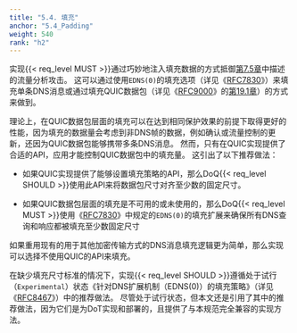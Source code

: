 ```yaml
---
title: "5.4. 填充"
anchor: "5.4_Padding"
weight: 540
rank: "h2"
---
```


实现{{< req_level MUST >}}通过巧妙地注入填充数据的方式抵御[第7.5章](#7.5_Traffic_Analysis)中描述的流量分析攻击。
这可以通过使用`EDNS(0)`的填充选项（详见《[RFC7830](https://www.rfc-editor.org/info/rfc7830)》）来填充单条DNS消息或通过填充QUIC数据包（详见《[RFC9000](../RFC9000_Chinese_Simplified)》的[第19.1章](../RFC9000_Chinese_Simplified/#19.1_PADDING_Frames)）的方式来做到。

理论上，在QUIC数据包层面的填充可以在达到相同保护效果的前提下取得更好的性能，因为填充的数据量会考虑到非DNS帧的数据，例如确认或流量控制的更新，还因为QUIC数据包能够携带多条DNS消息。
然而，只有在QUIC实现提供了合适的API，应用才能控制QUIC数据包中的填充量。
这引出了以下推荐做法：

* 如果QUIC实现提供了能够设置填充策略的API，那么DoQ{{< req_level SHOULD >}}使用此API来将数据包尺寸对齐至少数的固定尺寸。

* 如果QUIC数据包层面的填充是不可用的或未使用的，那么DoQ{{< req_level MUST >}}使用《[RFC7830](https://www.rfc-editor.org/info/rfc7830)》中规定的`EDNS(0)`的填充扩展来确保所有DNS查询和响应都被填充至少数固定尺寸

如果重用现有的用于其他加密传输方式的DNS消息填充逻辑更为简单，那么实现可以选择不使用QUIC的API来填充。

在缺少填充尺寸标准的情况下，实现{{< req_level SHOULD >}}遵循处于试行（`Experimental`）状态《针对DNS扩展机制（EDNS(0)）的填充策略》（详见《[RFC8467](https://www.rfc-editor.org/info/rfc8467)》）中的推荐做法。
尽管处于试行状态，但本文还是引用了其中的推荐做法，因为它们是为DoT实现和部署的，且提供了与本规范完全兼容的实现方法。
